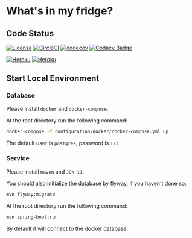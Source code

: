 # What's in my fridge?

## Code Status
[![License](https://img.shields.io/badge/license-Apache%202-4EB1BA.svg)](https://www.apache.org/licenses/LICENSE-2.0.html)
[![CircleCI](https://circleci.com/gh/Rugal/spring-boot-template.svg?style=svg)](https://circleci.com/gh/Rugal/spring-boot-template)
[![codecov](https://codecov.io/gh/Rugal/spring-boot-template/branch/master/graph/badge.svg)](https://codecov.io/gh/Rugal/spring-boot-template)
[![Codacy Badge](https://api.codacy.com/project/badge/Grade/0b88e1b2aa394d80a3e321154844b07d)](https://www.codacy.com/app/ryujinwrath/spring-boot-template?utm_source=github.com&amp;utm_medium=referral&amp;utm_content=Rugal/spring-boot-template&amp;utm_campaign=Badge_Grade)

[![Heroku](http://heroku-badge.herokuapp.com/?app=spring-boot-developmen&svg=1&root=/actuator/info)](https://spring-boot-development.herokuapp.com/actuator/info)
[![Heroku](http://heroku-badge.herokuapp.com/?app=spring-boot-staging&svg=1&root=/actuator/info)](https://spring-boot-staging.herokuapp.com/actuator/info)


## Start Local Environment

### Database
Please install `docker` and `docker-compose`.  

At the root directory run the following command:  

```bash
docker-compose -f configuration/docker/docker-compose.yml up
```

The default user is `postgres`, password is `123`


### Service

Please install `maven` and `JDK 11`.  

You should also initialize the database by flyway, if you haven't done so:

```bash
mvn flyway:migrate
```

At the root directory run the following command:  
```bash
mvn spring-boot:run
```

By default it will connect to the docker database.  
